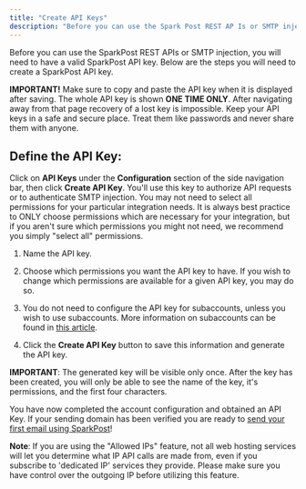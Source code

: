 ```yaml
---
title: "Create API Keys"
description: "Before you can use the Spark Post REST AP Is or SMTP injection you will need to have a valid Spark Post API key Below are the steps you will need to create a Spark Post API key IMPORTANT Make sure to copy and paste the API key when it..."
---
```


Before you can use the SparkPost REST APIs or SMTP injection, you will need to have a valid SparkPost API key. Below are the steps you will need to create a SparkPost API key.

**IMPORTANT!** Make sure to copy and paste the API key when it is displayed after saving. The whole API key is shown **ONE TIME ONLY**. After navigating away from that page recovery of a lost key is impossible. Keep your API keys in a safe and secure place. Treat them like passwords and never share them with anyone.

## Define the API Key:

Click on **API Keys** under the **Configuration** section of the side navigation bar, then click **Create API Key**. You'll use this key to authorize API requests or to authenticate SMTP injection. You may not need to select all permissions for your particular integration needs. It is always best practice to ONLY choose permissions which are necessary for your integration, but if you aren't sure which permissions you might not need, we recommend you simply "select all" permissions.

1. Name the API key.

1. Choose which permissions you want the API key to have. If you wish to change which permissions are available for a given API key, you may do so.

1. You do not need to configure the API key for subaccounts, unless you wish to use subaccounts. More information on subaccounts can be found in [this article](https://www.sparkpost.com/docs/user-guide/subaccounts/).

1. Click the **Create API Key** button to save this information and generate the API key.

**IMPORTANT**: The generated key will be visible only once. After the key has been created, you will only be able to see the name of the key, it's permissions, and the first four characters.
    
You have now completed the account configuration and obtained an API Key. If your sending domain has been verified you are ready to [send your first email using SparkPost](https://www.sparkpost.com/docs/getting-started/getting-started-sparkpost/#sending-email)!

**Note**: If you are using the "Allowed IPs" feature, not all web hosting services will let you determine what IP API calls are made from, even if you subscribe to 'dedicated IP' services they provide. Please make sure you have control over the outgoing IP before utilizing this feature.
